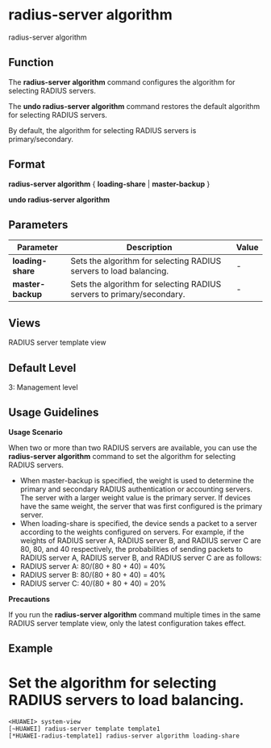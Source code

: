 radius-server algorithm
=======================

radius-server algorithm

Function
--------

The **radius-server algorithm** command configures the algorithm for selecting RADIUS servers.

The **undo radius-server algorithm** command restores the default algorithm for selecting RADIUS servers.

By default, the algorithm for selecting RADIUS servers is primary/secondary.



Format
------

**radius-server algorithm** { **loading-share** | **master-backup** }

**undo radius-server algorithm**



Parameters
----------

| Parameter | Description | Value |
| --- | --- | --- |
| **loading-share** | Sets the algorithm for selecting RADIUS servers to load balancing. | - |
| **master-backup** | Sets the algorithm for selecting RADIUS servers to primary/secondary. | - |




Views
-----

RADIUS server template view



Default Level
-------------

3: Management level



Usage Guidelines
----------------

**Usage Scenario**

When two or more than two RADIUS servers are available, you can use the **radius-server algorithm** command to set the algorithm for selecting RADIUS servers.

* When master-backup is specified, the weight is used to determine the primary and secondary RADIUS authentication or accounting servers. The server with a larger weight value is the primary server. If devices have the same weight, the server that was first configured is the primary server.
* When loading-share is specified, the device sends a packet to a server according to the weights configured on servers. For example, if the weights of RADIUS server A, RADIUS server B, and RADIUS server C are 80, 80, and 40 respectively, the probabilities of sending packets to RADIUS server A, RADIUS server B, and RADIUS server C are as follows:
* RADIUS server A: 80/(80 + 80 + 40) = 40%
* RADIUS server B: 80/(80 + 80 + 40) = 40%
* RADIUS server C: 40/(80 + 80 + 40) = 20%

**Precautions**

If you run the **radius-server algorithm** command multiple times in the same RADIUS server template view, only the latest configuration takes effect.



Example
-------

# Set the algorithm for selecting RADIUS servers to load balancing.
```
<HUAWEI> system-view
[~HUAWEI] radius-server template template1
[*HUAWEI-radius-template1] radius-server algorithm loading-share

```